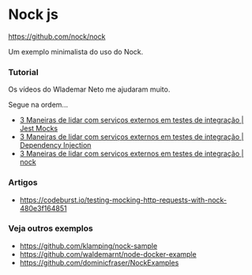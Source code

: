 # Nock js

https://github.com/nock/nock

Um exemplo minimalista do uso do Nock.


### Tutorial 

 Os vídeos do Wlademar Neto me ajudaram muito.

 Segue na ordem...

- [3 Maneiras de lidar com serviços externos em testes de integração | Jest Mocks](https://youtu.be/l4v2cMviTaQ)
- [3 Maneiras de lidar com serviços externos em testes de integração | Dependency Injection](https://youtu.be/N1wZBtqAfEY)
- [3 Maneiras de lidar com serviços externos em testes de integração | nock](https://youtu.be/jX9HyG6QzSQ)


### Artigos

- https://codeburst.io/testing-mocking-http-requests-with-nock-480e3f164851


### Veja outros exemplos

- https://github.com/klamping/nock-sample
- https://github.com/waldemarnt/node-docker-example
- https://github.com/dominicfraser/NockExamples